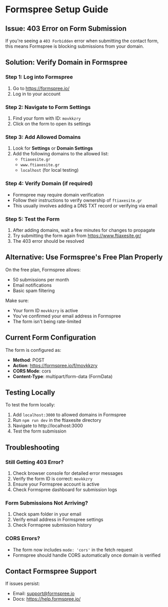 # Formspree Setup Guide

## Issue: 403 Error on Form Submission

If you're seeing a `403 Forbidden` error when submitting the contact form, this means Formspree is blocking submissions from your domain.

## Solution: Verify Domain in Formspree

### Step 1: Log into Formspree
1. Go to https://formspree.io/
2. Log in to your account

### Step 2: Navigate to Form Settings
1. Find your form with ID: `movkkzry`
2. Click on the form to open its settings

### Step 3: Add Allowed Domains
1. Look for **Settings** or **Domain Settings**
2. Add the following domains to the allowed list:
   - `ftiaxesite.gr`
   - `www.ftiaxesite.gr`
   - `localhost` (for local testing)

### Step 4: Verify Domain (if required)
- Formspree may require domain verification
- Follow their instructions to verify ownership of `ftiaxesite.gr`
- This usually involves adding a DNS TXT record or verifying via email

### Step 5: Test the Form
1. After adding domains, wait a few minutes for changes to propagate
2. Try submitting the form again from https://www.ftiaxesite.gr/
3. The 403 error should be resolved

## Alternative: Use Formspree's Free Plan Properly

On the free plan, Formspree allows:
- 50 submissions per month
- Email notifications
- Basic spam filtering

Make sure:
- Your form ID `movkkzry` is active
- You've confirmed your email address in Formspree
- The form isn't being rate-limited

## Current Form Configuration

The form is configured as:
- **Method**: POST
- **Action**: https://formspree.io/f/movkkzry
- **CORS Mode**: cors
- **Content-Type**: multipart/form-data (FormData)

## Testing Locally

To test the form locally:
1. Add `localhost:3000` to allowed domains in Formspree
2. Run `npm run dev` in the ftiaxesite directory
3. Navigate to http://localhost:3000
4. Test the form submission

## Troubleshooting

### Still Getting 403 Error?
1. Check browser console for detailed error messages
2. Verify the form ID is correct: `movkkzry`
3. Ensure your Formspree account is active
4. Check Formspree dashboard for submission logs

### Form Submissions Not Arriving?
1. Check spam folder in your email
2. Verify email address in Formspree settings
3. Check Formspree submission history

### CORS Errors?
- The form now includes `mode: 'cors'` in the fetch request
- Formspree should handle CORS automatically once domain is verified

## Contact Formspree Support

If issues persist:
- Email: support@formspree.io
- Docs: https://help.formspree.io/

